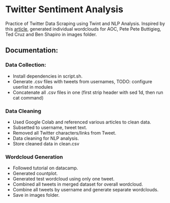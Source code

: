 # Twitter Sentiment Analysis
Practice of Twitter Data Scraping using Twint and NLP Analysis.
Inspired by this [article](https://towardsdatascience.com/understanding-political-twitter-ce3476a38377), generated individual wordclouds for AOC, Pete Pete Buttigieg, Ted Cruz and Ben Shapiro in images folder.

## Documentation:
### Data Collection:
* Install dependencies in script.sh.
* Generate .csv files with tweets from usernames, TODO: configure userlist in modules
* Concatenate all .csv files in one (first strip header with sed 1d, then run cat command)

### Data Cleaning
* Used Google Colab and referenced various articles to clean data.
* Subsetted to username, tweet text.
* Removed all Twitter characters/links from Tweet.
* Data cleaning for NLP analysis.
* Store cleaned data in clean.csv

### Wordcloud Generation
* Followed tutorial on datacamp.
* Generated countplot.
* Generated test wordcloud using only one tweet.
* Combined all tweets in merged dataset for overall wordcloud.
* Combine all tweets by username and generate separate wordclouds.
* Save in images folder.
